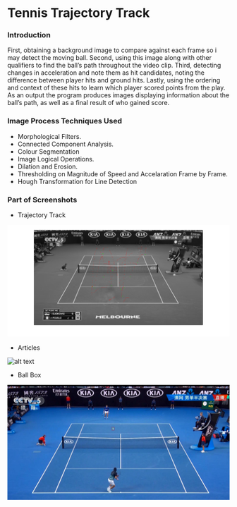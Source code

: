 # Tennis Trajectory Track 

### Introduction
First, obtaining a background image to compare against each frame so i may
detect the moving ball. Second, using this image along with other qualifiers to find the ball’s
path throughout the video clip. Third, detecting changes in acceleration and note them as hit
candidates, noting the difference between player hits and ground hits. Lastly, using the ordering
and context of these hits to learn which player scored points from the play. As an output the
program produces images displaying information about the ball’s path, as well as a final result of
who gained score.

### Image Process Techniques Used
* Morphological Filters.
* Connected Component Analysis.
* Colour Segmentation
* Image Logical Operations.
* Dilation and Erosion.
* Thresholding on Magnitude of Speed and Accelaration Frame by Frame.
* Hough Transformation for Line Detection

### Part of Screenshots
* Trajectory Track

![alt text](https://github.com/wuhaoqiu/Tennis-Trajectory-Track/blob/master/screenshots/trajector_with_events.png)

* Articles

![alt text](https://github.com/wuhaoqiu/engr597-stable/blob/Linux-Version/screenshots/articles.png)

* Ball Box 

![alt text](https://github.com/wuhaoqiu/Tennis-Trajectory-Track/blob/master/screenshots/ball.png)
